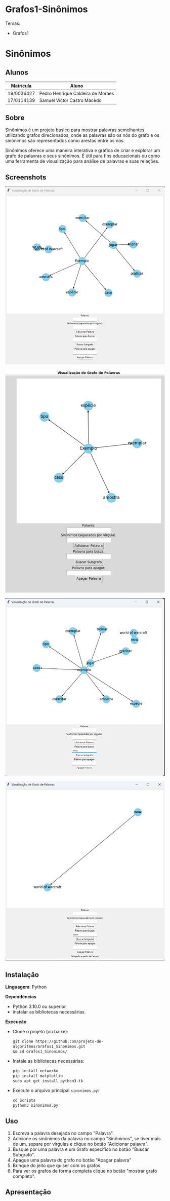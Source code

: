 # Grafos1-Sinônimos

Temas:
 - Grafos1 

# Sinônimos


## Alunos
|Matrícula | Aluno |
| -- | -- |
| 19/0036427  |  Pedro Henrique Caldeira de Moraes |
| 17/0114139  |  Samuel Victor Castro Macêdo |

## Sobre 
Sinônimos é um projeto basico para mostrar palavras semelhantes utilizando grafos direcionados, onde as palavras são os nós do grafo e os sinônimos são representados como arestas entre os nós. 

Sinônimos oferece uma maneira interativa e gráfica de criar e explorar um grafo de palavras e seus sinônimos. É útil para fins educacionais ou como uma ferramenta de visualização para análise de palavras e suas relações.

## Screenshots
![image](imagens/Captura%20de%20tela%202023-09-25%20200912.png)

![image](imagens/image.png)

![image](imagens/buscar2.png)

![image](imagens/Resultadobusca.png)




## Instalação 
**Linguagem**: Python<br>

**Dependências**
- Python 3.10.0 ou superior
- instalar as bibliotecas necessárias.
  
**Execução**
- Clone o projeto (ou baixe):
  
  ```shell
  git clone https://github.com/projeto-de-algoritmos/Grafos1_Sinonimos.git 
  && cd Grafos1_Sinonimos/
  ```
- Instale as bibliotecas necessárias:
    ``` 
    pip install networkx
    pip install matplotlib 
    sudo apt get install python3-tk
    ```
 
 - Execute o arquivo principal ```sinonimos.py```:
  
    ```shell
    cd Scripts
    python3 sinonimos.py 
    ```


## Uso 
1. Escreva a palavra desejada no campo "Palavra". 
2. Adicione os sinônimos da palavra no campo "Sinônimos", se tiver mais de um, separe por virgulas e clique no botão "Adicionar palavra".
3. Busque por uma palavra e um Grafo especifíco no botão "Buscar Subgrafo".
4. Apague uma palavra do grafo no botão "Apagar palavra"
5. Brinque do jeito que quiser com os grafos.
6. Para ver os grafos de forma completa clique no botão "mostrar grafo completo".

## Apresentação


